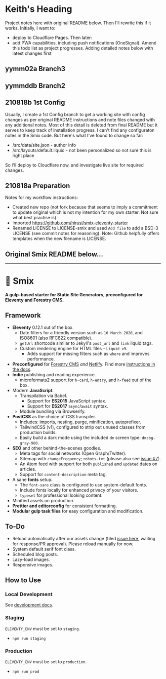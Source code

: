 # Keith's Heading

Project notes here with original README below. Then I'll rewrite this if it works. Initially, I want to: 
- deploy to Cloudflare Pages. 
Then later:
- add PWA capabilities, including push notifications (OneSignal).
Amend this todo list as project progresses. Adding detailed notes below with latest changes first

## yymm02a Branch3

## yymmddb Branch2

## 210818b 1st Config
Usually, I create a 1st Config branch to get a working site with config changes as per original README instructions and note files changed with any additional notes. Most of this detail is deleted from final README but it serves to keep track of installation progress. I can't find any configuraton notes in the Smix code. But here's what I've found to change so far:
- /src/data/site.json - author info
- /src/layouts/default.liquid - not been personalized so not sure this is right place

So I'll deploy to Cloudflare now, and investigate live site for required changes.

## 210818a Preparation
Notes for my workflow instructions:
- Created new repo (not fork because that seems to imply a commitment to update original which is not my intention for my own starter. Not sure what best practise is)
- Imported https://github.com/hirusi/smix-eleventy-starter
- Renamed LICENSE to LICENSE-smix and used `Add file` to add a BSD-3 LICENSE (see commit notes for reasoning). Note: Github helpfully offers templates when the new filename is LICENSE.

## Original Smix README below...

***

# 🌻 Smix
__A gulp-based starter for Static Site Generators, preconfigured for Eleventy and Forestry CMS.__

## Framework

* __Eleventy__ 0.12.1 out of the box.
  * Date filters for a friendly version such as `10 March 2020`, and ISO8601 (also RFC822 compatible).
  * `getUrl` shortcode similar to Jekyll's `post_url` and `link` liquid tags.
  * Custom rendering engine for HTML files - `Liquid v9`.
    * Adds support for missing filters such as `where` and improves performance.
* __Preconfigured__ for [Forestry CMS](https://forestry.io/) _and_ [Netlify](https://netlify.com/). Find more [instructions in the docs](docs/publishing.md).
* __Indie__ publishing and reading experience.
  * microformats2 support for `h-card`, `h-entry`, and `h-feed` out of the box.
* Modern __JavaScript__.
  * Transpilation via Babel.
    * Support for __ES2015__ JavaScript syntax.
    * Support for __ES2017__ `async`/`await` syntax.
  * Module bundling via Browserify.
* __PostCSS__ as the choice of CSS transpiler.
  * Includes: imports, nesting, purge, minification, autoprefixer.
  * TailwindCSS (v1), configured to strip out unused classes from production builds.
  * Easily build a dark mode using the included `dm` screen type: `dm:bg-gray-900`.
* __SEO__ and other behind-the-scenes goodies.
  * Meta tags for social networks (Open Graph/Twitter).
  * Sitemap with `changeFrequency`; `robots.txt` (please also see [issue #7](https://github.com/hirusi/smix-eleventy-starter/issues/7)).
  * An Atom feed with support for both `published` and `updated` dates on articles.
  * Support for `content-description` meta tag.
* A sane __fonts__ setup.
  * The `font-sans` class is configured to use system-default fonts.
  * Include fonts locally for enhanced privacy of your visitors.
  * `typeset` for professional looking content.
* Minified assets on production.
* __Prettier and editorconfig__ for consistent formatting.
* __Modular gulp task files__ for easy configuration and modification.

## To-Do

* Reload automatically after our assets change (filed [issue here](https://github.com/11ty/eleventy/issues/1125), waiting for response/PR approval). Please reload manually for now.
* System default serif font class.
* Scheduled blog posts.
* Lazy-load images.
* Responsive images.

## How to Use

### Local Development

See [development docs](docs/development.md).

### Staging

`ELEVENTY_ENV` must be set to `staging`. 

* `npm run staging`

### Production

`ELEVENTY_ENV` must be set to `production`.

* `npm run prod`
